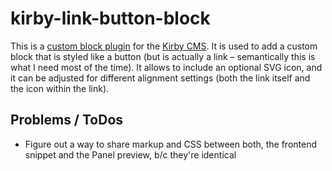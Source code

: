 # kirby-link-button-block

This is a [custom block plugin](https://getkirby.com/docs/reference/panel/fields/blocks) for the [Kirby CMS](https://github.com/getkirby/kirby). It is used to add a custom block that is styled like a button (but is actually a link – semantically this is what I need most of the time). It allows to include an optional SVG icon, and it can be adjusted for different alignment settings (both the link itself and the icon within the link).

## Problems / ToDos
* Figure out a way to share markup and CSS between both, the frontend snippet and the Panel preview, b/c they're identical
